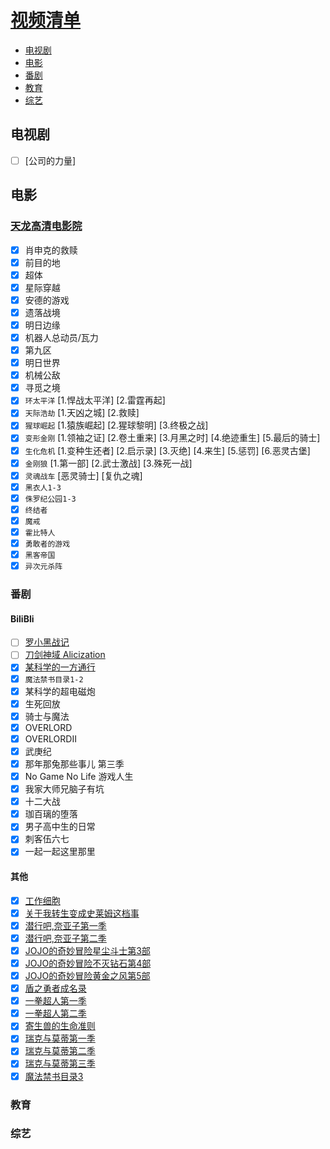 # **[视频清单](http://www.73mao.com/)**

<!-- vim-markdown-toc GFM -->
- [电视剧](#电视剧)
- [电影](#电影)
- [番剧](#番剧)
- [教育](#教育)
- [综艺](#综艺)
<!-- vim-markdown-toc -->

## **电视剧**

- [ ] [公司的力量]

## **电影**

### [天龙高清电影院](http://www.87mao.com/)

- [x] 肖申克的救赎
- [x] 前目的地
- [x] 超体
- [x] 星际穿越
- [x] 安德的游戏
- [x] 遗落战境
- [x] 明日边缘
- [x] 机器人总动员/瓦力
- [x] 第九区
- [x] 明日世界
- [x] 机械公敌
- [x] 寻觅之境
- [x] `环太平洋` [1.悍战太平洋] [2.雷霆再起]
- [x] `天际浩劫` [1.天凶之城] [2.救赎]
- [x] `猩球崛起` [1.猿族崛起] [2.猩球黎明] [3.终极之战]
- [x] `变形金刚` [1.领袖之证] [2.卷土重来] [3.月黑之时] [4.绝迹重生] [5.最后的骑士]
- [x] `生化危机` [1.变种生还者] [2.启示录] [3.灭绝] [4.来生] [5.惩罚] [6.恶灵古堡]
- [x] `金刚狼` [1.第一部] [2.武士激战] [3.殊死一战]
- [x] `灵魂战车` [恶灵骑士] [复仇之魂]
- [x] `黑衣人1-3`
- [x] `侏罗纪公园1-3`
- [x] `终结者`
- [x] `魔戒`
- [x] `霍比特人`
- [x] `勇敢者的游戏`
- [x] `黑客帝国`
- [x] `异次元杀阵`

<!-- http://www.73mao.com/Search/ss__4__64.html -->

### **番剧**

#### BiliBli

- [ ] [罗小黑战记](https://www.bilibili.com/bangumi/media/md1733/?spm_id_from=666.25.b_6d656469615f6d6f64756c65.2)
- [ ] [刀剑神域 Alicization](https://bufanjiaoshi.com/index.php/vod/detail/id/1182.html )
- [x] [某科学的一方通行](https://www.bilibili.com/bangumi/media/md28221399/?from=search&seid=16178164496288465965)
- [x] `魔法禁书目录1-2`
- [x] 某科学的超电磁炮
- [x] 生死回放
- [x] 骑士与魔法
- [x] OVERLORD
- [x] OVERLORDⅡ
- [x] 武庚纪
- [x] 那年那兔那些事儿 第三季
- [x] No Game No Life 游戏人生
- [x] 我家大师兄脑子有坑
- [x] 十二大战
- [x] 珈百璃的堕落
- [x] 男子高中生的日常
- [x] 刺客伍六七
- [x] 一起一起这里那里

#### 其他

- [x] [工作细胞](https://bufanjiaoshi.com/index.php/vod/detail/id/437.html )
- [x] [关于我转生变成史莱姆这档事](https://bufanjiaoshi.com/index.php/vod/detail/id/223.html )
- [x] [潜行吧,奈亚子第一季](https://bufanjiaoshi.com/index.php/vod/detail/id/2456.html )
- [x] [潜行吧,奈亚子第二季](https://bufanjiaoshi.com/index.php/vod/detail/id/2457.html )
- [x] [JOJO的奇妙冒险星尘斗士第3部](https://bufanjiaoshi.com/index.php/vod/detail/id/1370.html )
- [x] [JOJO的奇妙冒险不灭钻石第4部](https://bufanjiaoshi.com/index.php/vod/detail/id/608.html )
- [x] [JOJO的奇妙冒险黄金之风第5部](https://bufanjiaoshi.com/index.php/vod/detail/id/2838.html )
- [x] [盾之勇者成名录](https://bufanjiaoshi.com/index.php/vod/detail/id/309.html )
- [x] [一拳超人第一季](https://www.qnmtv.com/vod/detail/id/14566.html )<!-- https://www.mandao.tv/man/95295.html -->
- [x] [一拳超人第二季](https://bufanjiaoshi.com/index.php/vod/detail/id/2722.html)
- [x] [寄生兽的生命准则](https://www.qnmtv.com/vod/detail/id/99.html )
- [x] [瑞克与莫蒂第一季](https://91mjw.com/video/181.htm )<!-- https://www.meijutt.com/content/meiju20260.html -->
- [x] [瑞克与莫蒂第二季](https://www.meijutt.com/content/meiju21699.html )
- [x] [瑞克与莫蒂第三季](https://www.meijutt.com/content/meiju22773.html )
- [x] [魔法禁书目录3](https://donghua.agefans.com/detail/20180198 )

### **教育**

### **综艺**
